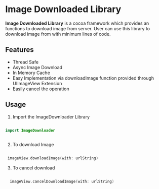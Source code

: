 # Image Downloaded Library

**Image Downloaded Library** is a cocoa framework which provides an functions to download image from server. User can use this library to download image from with minimum lines of code.

## Features
-  Thread Safe
-  Async Image Download
-  In Memory Cache
-  Easy Implementation via downloadImage function provided through UIImageView Extension
-  Easily cancel the operation

## Usage

1. Import the ImageDownloader Library

```swift

import ImageDownloader 
 
```
2.  To download Image 

```swift

 imageView.downloadImage(with: urlString) 

```
3. To cancel download

```swift

  imageView.cancelDownloadImage(with: urlString) 

```

